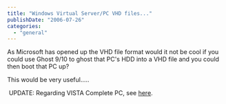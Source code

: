 ```yaml
---
title: "Windows Virtual Server/PC VHD files..."
publishDate: "2006-07-26"
categories: 
  - "general"
---
```


As Microsoft has opened up the VHD file format would it not be cool if you could use Ghost 9/10 to ghost that PC's HDD into a VHD file and you could then boot that PC up?

This would be very useful..... 

 UPDATE: Regarding VISTA Complete PC, see [here](https://blogs.zdnet.com/Bott/?p=68).
